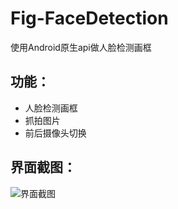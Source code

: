 # Fig-FaceDetection
使用Android原生api做人脸检测画框
## 功能：
- 人脸检测画框
- 抓拍图片
- 前后摄像头切换

## 界面截图：
![界面截图](https://github.com/fengfeilong0529/Fig-FaceDetection/blob/master/aa.jpg)
